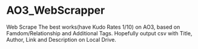 # AO3_WebScrapper
Web Scrape The best works(have Kudo Rates 1/10) on AO3, based on Famdom/Relationship and Additional Tags. Hopefully output csv with Title, Author, Link and Description on Local Drive.
